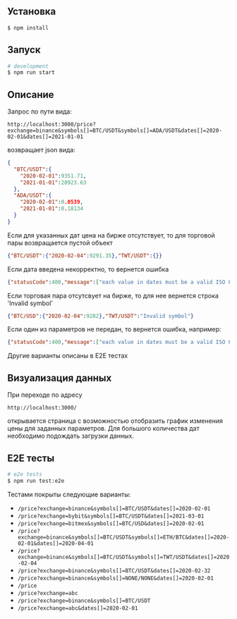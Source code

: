 

## Установка

```bash
$ npm install
```

## Запуск

```bash
# development
$ npm run start
```
## Описание
Запрос по пути вида:

```http://localhost:3000/price?exchange=binance&symbols[]=BTC/USDT&symbols[]=ADA/USDT&dates[]=2020-02-01&dates[]=2021-01-01```

возвращает json вида:

```json
{
  "BTC/USDT":{
    "2020-02-01":9351.71,
    "2021-01-01":28923.63
  },
  "ADA/USDT":{
    "2020-02-01":0.0539,
    "2021-01-01":0.18134
  }
}
```
Если для указанных дат цена на бирже отсутствует, то для торговой пары возвращается пустой объект
```json
{"BTC/USDT":{"2020-02-04":9291.35},"TWT/USDT":{}}
```
Если дата введена некорректно, то вернется ошибка
```json
{"statusCode":400,"message":["each value in dates must be a valid ISO 8601 date string"],"error":"Bad Request"}
```
Если торговая пара отсутсвует на бирже, то для нее вернется строка 'Invalid symbol'
```json
{"BTC/USD":{"2020-02-04":9282},"TWT/USDT":"Invalid symbol"}
```
Если один из параметров не передан, то вернется ошибка, например:
```json
{"statusCode":400,"message":["each value in dates must be a valid ISO 8601 date string","dates must be an array"],"error":"Bad Request"}
```
Другие варианты описаны в Е2Е тестах
## Визуализация данных
При переходе по адресу 
```
http://localhost:3000/
```
открывается страница с возможностью отобразить график изменения цены для заданных параметров. Для большого количества дат необходимо подождать загрузки данных.
## Е2Е тесты

```bash
# e2e tests
$ npm run test:e2e
```
Тестами покрыты следующие варианты:
- `/price?exchange=binance&symbols[]=BTC/USDT&dates[]=2020-02-01`
- `/price?exchange=bybit&symbols[]=BTC/USDT&dates[]=2021-03-01`
- `/price?exchange=bitmex&symbols[]=BTC/USD&dates[]=2020-02-01`
- `/price?exchange=binance&symbols[]=BTC/USDT&symbols[]=ETH/BTC&dates[]=2020-02-01&dates[]=2020-04-01`
- `/price?exchange=binance&symbols[]=BTC/USDT&symbols[]=TWT/USDT&dates[]=2020-02-04`
- `/price?exchange=binance&symbols[]=BTC/USDT&dates[]=2020-02-32`
- `/price?exchange=binance&symbols[]=NONE/NONE&dates[]=2020-02-01`
- `/price`
- `/price?exchange=abc`
- `/price?exchange=binance&symbols[]=BTC/USDT`
- `/price?exchange=abc&dates[]=2020-02-01`